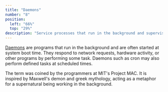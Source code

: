 ```yaml
---
title: "Daemons"
number: "8"
position:
  left: "66%"
  top: "29%"
description: "Service processes that run in the background and supervise the system or provide functionality to other processes"
---
```


[Daemons](https://en.wikipedia.org/wiki/Daemon_(computing)) are programs that run in the background
and are often started at system boot time. They respond to network requests, hardware activity,
or other programs by performing some task. Daemons such as cron may also perform
defined tasks at scheduled times.

The term was coined by the programmers at MIT's Project MAC. It is inspired by Maxwell's demon and
greek mythology, acting as a metaphor for a supernatural being working in the background.

